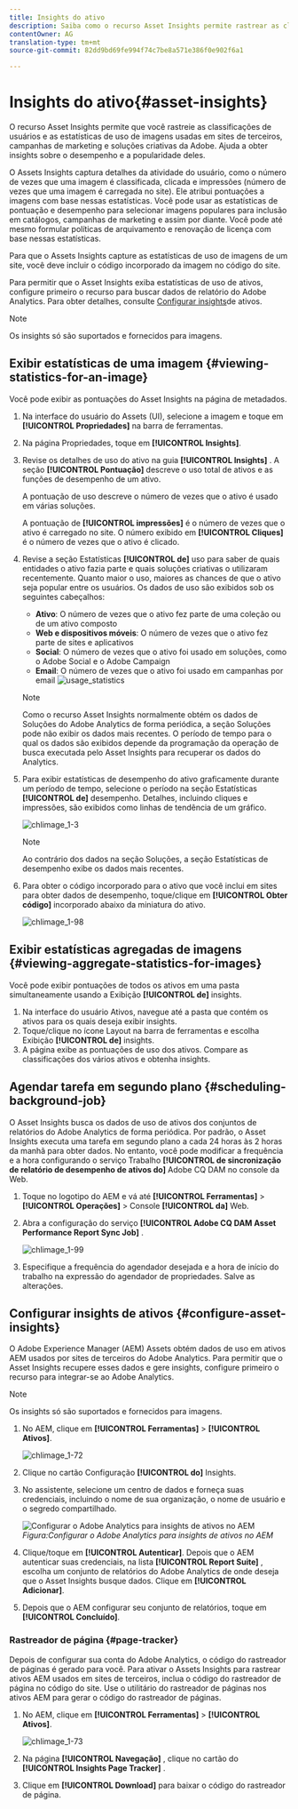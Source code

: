 ```yaml
---
title: Insights do ativo
description: Saiba como o recurso Asset Insights permite rastrear as classificações de usuários e as estatísticas de uso de imagens usadas em sites de terceiros, campanhas de marketing e soluções criativas da Adobe.
contentOwner: AG
translation-type: tm+mt
source-git-commit: 82dd9bd69fe994f74c7be8a571e386f0e902f6a1

---
```



# Insights do ativo{#asset-insights}

<!-- TBD: Add uicontrol tags  -->

O recurso Asset Insights permite que você rastreie as classificações de usuários e as estatísticas de uso de imagens usadas em sites de terceiros, campanhas de marketing e soluções criativas da Adobe. Ajuda a obter insights sobre o desempenho e a popularidade deles.

O Assets Insights captura detalhes da atividade do usuário, como o número de vezes que uma imagem é classificada, clicada e impressões (número de vezes que uma imagem é carregada no site). Ele atribui pontuações a imagens com base nessas estatísticas. Você pode usar as estatísticas de pontuação e desempenho para selecionar imagens populares para inclusão em catálogos, campanhas de marketing e assim por diante. Você pode até mesmo formular políticas de arquivamento e renovação de licença com base nessas estatísticas.

Para que o Assets Insights capture as estatísticas de uso de imagens de um site, você deve incluir o código incorporado da imagem no código do site.

Para permitir que o Asset Insights exiba estatísticas de uso de ativos, configure primeiro o recurso para buscar dados de relatório do Adobe Analytics. Para obter detalhes, consulte [Configurar insights](#configure-asset-insights)de ativos.

>[!NOTE]
>
>Os insights só são suportados e fornecidos para imagens.

## Exibir estatísticas de uma imagem {#viewing-statistics-for-an-image}

Você pode exibir as pontuações do Asset Insights na página de metadados.

1. Na interface do usuário do Assets (UI), selecione a imagem e toque em **[!UICONTROL Propriedades]** na barra de ferramentas.
1. Na página Propriedades, toque em **[!UICONTROL Insights]**.
1. Revise os detalhes de uso do ativo na guia **[!UICONTROL Insights]** . A seção **[!UICONTROL Pontuação]** descreve o uso total de ativos e as funções de desempenho de um ativo.

   A pontuação de uso descreve o número de vezes que o ativo é usado em várias soluções.

   A pontuação de **[!UICONTROL impressões]** é o número de vezes que o ativo é carregado no site. O número exibido em **[!UICONTROL Cliques]** é o número de vezes que o ativo é clicado.

1. Revise a seção Estatísticas **[!UICONTROL de]** uso para saber de quais entidades o ativo fazia parte e quais soluções criativas o utilizaram recentemente. Quanto maior o uso, maiores as chances de que o ativo seja popular entre os usuários. Os dados de uso são exibidos sob os seguintes cabeçalhos:

   * **Ativo**: O número de vezes que o ativo fez parte de uma coleção ou de um ativo composto
   * **Web e dispositivos móveis**: O número de vezes que o ativo fez parte de sites e aplicativos
   * **Social**: O número de vezes que o ativo foi usado em soluções, como o Adobe Social e o Adobe Campaign
   * **Email**: O número de vezes que o ativo foi usado em campanhas por email
   ![usage_statistics](assets/usage_statistics.png)

   >[!NOTE]
   >
   >Como o recurso Asset Insights normalmente obtém os dados de Soluções do Adobe Analytics de forma periódica, a seção Soluções pode não exibir os dados mais recentes. O período de tempo para o qual os dados são exibidos depende da programação da operação de busca executada pelo Asset Insights para recuperar os dados do Analytics.

1. Para exibir estatísticas de desempenho do ativo graficamente durante um período de tempo, selecione o período na seção Estatísticas **[!UICONTROL de]** desempenho. Detalhes, incluindo cliques e impressões, são exibidos como linhas de tendência de um gráfico.

   ![chlimage_1-3](assets/chlimage_1-3.jpeg)

   >[!NOTE]
   >
   >Ao contrário dos dados na seção Soluções, a seção Estatísticas de desempenho exibe os dados mais recentes.

1. Para obter o código incorporado para o ativo que você inclui em sites para obter dados de desempenho, toque/clique em **[!UICONTROL Obter código]** incorporado abaixo da miniatura do ativo. <!-- For more information on how to include your Embed code in third-party web pages, see [Using Page Tracker and Embed code in web pages](/help/assets/use-page-tracker.md). -->

   ![chlimage_1-98](assets/chlimage_1-98.png)

## Exibir estatísticas agregadas de imagens {#viewing-aggregate-statistics-for-images}

Você pode exibir pontuações de todos os ativos em uma pasta simultaneamente usando a Exibição **[!UICONTROL de]** insights.

1. Na interface do usuário Ativos, navegue até a pasta que contém os ativos para os quais deseja exibir insights.
1. Toque/clique no ícone Layout na barra de ferramentas e escolha Exibição **[!UICONTROL de]** insights.
1. A página exibe as pontuações de uso dos ativos. Compare as classificações dos vários ativos e obtenha insights.

## Agendar tarefa em segundo plano {#scheduling-background-job}

O Asset Insights busca os dados de uso de ativos dos conjuntos de relatórios do Adobe Analytics de forma periódica. Por padrão, o Asset Insights executa uma tarefa em segundo plano a cada 24 horas às 2 horas da manhã para obter dados. No entanto, você pode modificar a frequência e a hora configurando o serviço Trabalho **[!UICONTROL de sincronização de relatório de desempenho de ativos do]** Adobe CQ DAM no console da Web.

1. Toque no logotipo do AEM e vá até **[!UICONTROL Ferramentas]** > **[!UICONTROL Operações]** > Console **[!UICONTROL da]** Web.
1. Abra a configuração do serviço **[!UICONTROL Adobe CQ DAM Asset Performance Report Sync Job]** .

   ![chlimage_1-99](assets/chlimage_1-99.png)

1. Especifique a frequência do agendador desejada e a hora de início do trabalho na expressão do agendador de propriedades. Salve as alterações.

## Configurar insights de ativos {#configure-asset-insights}

O Adobe Experience Manager (AEM) Assets obtém dados de uso em ativos AEM usados por sites de terceiros do Adobe Analytics. Para permitir que o Asset Insights recupere esses dados e gere insights, configure primeiro o recurso para integrar-se ao Adobe Analytics.

>[!NOTE]
>
>Os insights só são suportados e fornecidos para imagens.

1. No AEM, clique em **[!UICONTROL Ferramentas]** > **[!UICONTROL Ativos]**.

   ![chlimage_1-72](assets/chlimage_1-72.png)

1. Clique no cartão Configuração **[!UICONTROL do]** Insights.
1. No assistente, selecione um centro de dados e forneça suas credenciais, incluindo o nome de sua organização, o nome de usuário e o segredo compartilhado.

   ![Configurar o Adobe Analytics para insights de ativos no AEM](assets/insights_config2.png)
   *Figura:Configurar o Adobe Analytics para insights de ativos no AEM*

1. Clique/toque em **[!UICONTROL Autenticar]**. Depois que o AEM autenticar suas credenciais, na lista **[!UICONTROL Report Suite]** , escolha um conjunto de relatórios do Adobe Analytics de onde deseja que o Asset Insights busque dados. Clique em **[!UICONTROL Adicionar]**.
1. Depois que o AEM configurar seu conjunto de relatórios, toque em **[!UICONTROL Concluído]**.

### Rastreador de página {#page-tracker}

Depois de configurar sua conta do Adobe Analytics, o código do rastreador de páginas é gerado para você. Para ativar o Assets Insights para rastrear ativos AEM usados em sites de terceiros, inclua o código do rastreador de página no código do site. Use o utilitário do rastreador de páginas nos ativos AEM para gerar o código do rastreador de páginas. <!--  For more information on how to include your Page Tracker code in third-party web pages, see [Using Page Tracker and Embed code in web pages](/help/assets/use-page-tracker.md). -->

1. No AEM, clique em **[!UICONTROL Ferramentas]** > **[!UICONTROL Ativos]**.

   ![chlimage_1-73](assets/chlimage_1-73.png)

1. Na página **[!UICONTROL Navegação]** , clique no cartão do **[!UICONTROL Insights Page Tracker]** .
1. Clique em **[!UICONTROL Download]** para baixar o código do rastreador de página.

<!--

## Using demo package for Asset Insights {#using-demo-package-for-asset-insights}

Using the demo package, you can enable Adobe Asset Insights to capture data from and generate insights for a sample web page.

1. Configure Asset Insights using the instructions in [Configure Asset Insights](#configure-asset-insights).
1. Download the sample AEM Assets package from below and install the package from CRXDE package manager.

   [Get File](assets/insightsdemo.zip)

1. Download the ZIP file containing the sample web page from below and extract on your local file system.

   [Get File](assets/demosite.zip)

1. Click the web page to open it in the web browser.

   >[!CAUTION]
   >
   >Web Page is configured to load asset from the localhost server . In case your server is running somewhere else change server address from localhost to server address in the HTML content of the web page.

   >[!NOTE]
   >
   >The external web page can be in AEM itself.

-->
